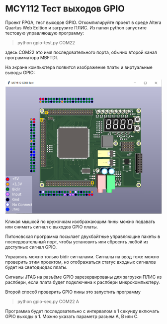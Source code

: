 # MCY112 Тест выходов GPIO

Проект FPGA, тест выходов GPIO.
Откомпилируйте проект в среде Altera Quartus Web Edition и загрузите ПЛИС.
Из папки python запустите тестовую управляющую программу:

>python gpio-test.py COM22

здесь COM22 это имя последовательного порта, обычно второй канал программатора MBFTDI.

На экране компьютера появится изображение платы и виртуальные выводы GPIO:

![MCY112 SpiFlash photo](../images/gpiotest.png "MCY112 FPGA board GPIO control")

Кликая мышкой по кружочкам изображающим пины можно подавать или снимать сигнал с выходов GPIO платы.

Питоновская программа посылает двухбайтные управляющие пакеты в последовательный порт, чтобы установить или сбросить любой из доступных сигнал GPIO.

Управлять можно только bidir сигналами.
Сигналы на ввод тоже можно проверить этим проектом, но отображаться статус входных сигналов будет на светодиодах платы.

Сигналы JTAG на разъёме GPIO зарезервированы для загрузки ПЛИС из распбери, если плата будет подключена к распбери микрокомпьютеру.

Второй способ проверить GPIO пины это запустить программу 

>python gpio-seq.py COM22 A

Программа будет последовательно с интервалом в 1 секунду включать GPIO выходы в 1.
Можно указать параметр разъем A, B или C.

